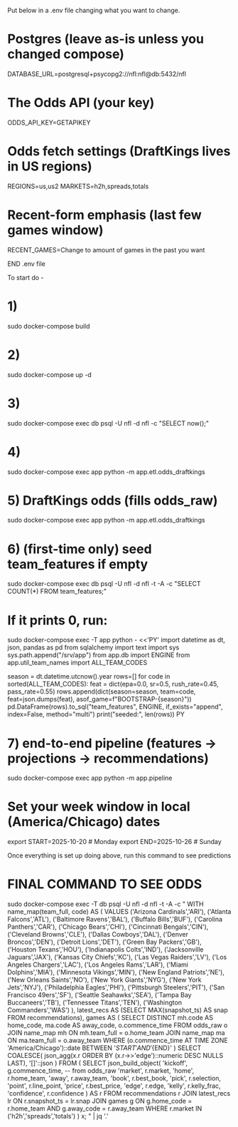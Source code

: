 Put below in a .env file changing what you want to change.

# Postgres (leave as-is unless you changed compose)
DATABASE_URL=postgresql+psycopg2://nfl:nfl@db:5432/nfl

# The Odds API (your key)
ODDS_API_KEY=GETAPIKEY

# Odds fetch settings (DraftKings lives in US regions)
REGIONS=us,us2
MARKETS=h2h,spreads,totals

# Recent-form emphasis (last few games window)
RECENT_GAMES=Change to amount of games in the past you want

END .env file

To start do -
# 1)
sudo docker-compose build
# 2)
sudo docker-compose up -d
# 3)
sudo docker-compose exec db psql -U nfl -d nfl -c "SELECT now();"
# 4)
sudo docker-compose exec app python -m app.etl.odds_draftkings
# 5) DraftKings odds (fills odds_raw)
sudo docker-compose exec app python -m app.etl.odds_draftkings

# 6) (first-time only) seed team_features if empty
sudo docker-compose exec db psql -U nfl -d nfl -t -A -c "SELECT COUNT(*) FROM team_features;"
# If it prints 0, run:
sudo docker-compose exec -T app python - <<'PY'
import datetime as dt, json, pandas as pd
from sqlalchemy import text
import sys
sys.path.append("/srv/app")
from app.db import ENGINE
from app.util_team_names import ALL_TEAM_CODES

season = dt.datetime.utcnow().year
rows=[]
for code in sorted(ALL_TEAM_CODES):
    feat = dict(epa=0.0, sr=0.5, rush_rate=0.45, pass_rate=0.55)
    rows.append(dict(season=season, team=code, feat=json.dumps(feat), asof_game=f"BOOTSTRAP-{season}"))
pd.DataFrame(rows).to_sql("team_features", ENGINE, if_exists="append", index=False, method="multi")
print("seeded:", len(rows))
PY

# 7) end-to-end pipeline (features -> projections -> recommendations)
sudo docker-compose exec app python -m app.pipeline

# Set your week window in local (America/Chicago) dates
export START=2025-10-20   # Monday
export END=2025-10-26     # Sunday

Once everything is set up doing above, run this command to see predictions
# FINAL COMMAND TO SEE ODDS
sudo docker-compose exec -T db psql -U nfl -d nfl -t -A -c "
WITH name_map(team_full, code) AS (
  VALUES
  ('Arizona Cardinals','ARI'), ('Atlanta Falcons','ATL'), ('Baltimore Ravens','BAL'), ('Buffalo Bills','BUF'),
  ('Carolina Panthers','CAR'), ('Chicago Bears','CHI'), ('Cincinnati Bengals','CIN'), ('Cleveland Browns','CLE'),
  ('Dallas Cowboys','DAL'), ('Denver Broncos','DEN'), ('Detroit Lions','DET'), ('Green Bay Packers','GB'),
  ('Houston Texans','HOU'), ('Indianapolis Colts','IND'), ('Jacksonville Jaguars','JAX'), ('Kansas City Chiefs','KC'),
  ('Las Vegas Raiders','LV'), ('Los Angeles Chargers','LAC'), ('Los Angeles Rams','LAR'), ('Miami Dolphins','MIA'),
  ('Minnesota Vikings','MIN'), ('New England Patriots','NE'), ('New Orleans Saints','NO'), ('New York Giants','NYG'),
  ('New York Jets','NYJ'), ('Philadelphia Eagles','PHI'), ('Pittsburgh Steelers','PIT'), ('San Francisco 49ers','SF'),
  ('Seattle Seahawks','SEA'), ('Tampa Bay Buccaneers','TB'), ('Tennessee Titans','TEN'), ('Washington Commanders','WAS')
),
latest_recs AS (SELECT MAX(snapshot_ts) AS snap FROM recommendations),
games AS (
  SELECT DISTINCT
         mh.code AS home_code,
         ma.code AS away_code,
         o.commence_time
  FROM odds_raw o
  JOIN name_map mh ON mh.team_full = o.home_team
  JOIN name_map ma ON ma.team_full = o.away_team
  WHERE (o.commence_time AT TIME ZONE 'America/Chicago')::date
        BETWEEN '${START}' AND '${END}'
)
SELECT COALESCE(
  json_agg(x.r ORDER BY (x.r->>'edge')::numeric DESC NULLS LAST),
  '[]'::json
)
FROM (
  SELECT json_build_object(
           'kickoff',    g.commence_time,      -- from odds_raw
           'market',     r.market,
           'home',       r.home_team,
           'away',       r.away_team,
           'book',       r.best_book,
           'pick',       r.selection,
           'point',      r.line_point,
           'price',      r.best_price,
           'edge',       r.edge,
           'kelly',      r.kelly_frac,
           'confidence', r.confidence
         ) AS r
  FROM recommendations r
  JOIN latest_recs lr ON r.snapshot_ts = lr.snap
  JOIN games g ON g.home_code = r.home_team AND g.away_code = r.away_team
  WHERE r.market IN ('h2h','spreads','totals')
) x;
" | jq '.'
